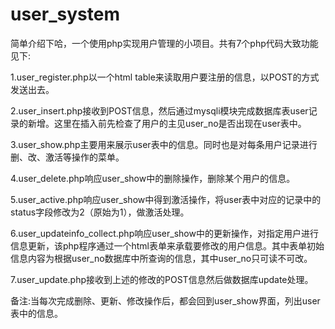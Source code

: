 # user_system
简单介绍下哈，一个使用php实现用户管理的小项目。共有7个php代码大致功能见下:

1.user_register.php以一个html table来读取用户要注册的信息，以POST的方式发送出去。

2.user_insert.php接收到POST信息，然后通过mysqli模块完成数据库表user记录的新增。这里在插入前先检查了用户的主见user_no是否出现在user表中。

3.user_show.php主要用来展示user表中的信息。同时也是对每条用户记录进行删、改、激活等操作的菜单。

4.user_delete.php响应user_show中的删除操作，删除某个用户的信息。

5.user_active.php响应user_show中得到激活操作，将user表中对应的记录中的status字段修改为2（原始为1），做激活处理。

6.user_updateinfo_collect.php响应user_show中的更新操作，对指定用户进行信息更新，该php程序通过一个html表单来承载要修改的用户信息。其中表单初始信息内容为根据user_no数据库中所查询的信息，其中user_no只可读不可改。

7.user_update.php接收到上述的修改的POST信息然后做数据库update处理。

备注:当每次完成删除、更新、修改操作后，都会回到user_show界面，列出user表中的信息。
